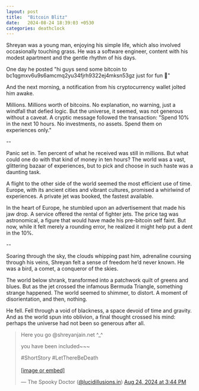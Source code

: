 ```yaml
---
layout: post
title:  "Bitcoin Blitz"
date:   2024-08-24 18:39:03 +0530
categories: deathclock
---
```


Shreyan was a young man, enjoying his simple life, which also involved occasionally touching grass. He was a software engineer, content with his modest apartment and the gentle rhythm of his days.

One day he posted
"hi guys send some bitcoin to bc1qgmxv6u9s6amcmq2yu34fjrh9322ej4mksn53gz just for fun 🤗"

And the next morning, a notification from his cryptocurrency wallet jolted him awake.

Millions. Millions worth of bitcoins.
No explanation, no warning, just a windfall that defied logic. But the universe, it seemed, was not generous without a caveat. A cryptic message followed the transaction: "Spend 10% in the next 10 hours. No investments, no assets. Spend them on experiences only."

--

Panic set in. Ten percent of what he received was still in millions. But what could one do with that kind of money in ten hours? The world was a vast, glittering bazaar of experiences, but to pick and choose in such haste was a daunting task.

A flight to the other side of the world seemed the most efficient use of time. Europe, with its ancient cities and vibrant cultures, promised a whirlwind of experiences. A private jet was booked, the fastest available.

In the heart of Europe, he stumbled upon an advertisement that made his jaw drop. A service offered the rental of fighter jets. The price tag was astronomical, a figure that would have made his pre-bitcoin self faint. But now, while it felt merely a rounding error, he realized it might help put a dent in the 10%.

--

Soaring through the sky, the clouds whipping past him, adrenaline coursing through his veins, Shreyan felt a sense of freedom he’d never known. He was a bird, a comet, a conqueror of the skies.

The world below shrank, transformed into a patchwork quilt of greens and blues. But as the jet crossed the infamous Bermuda Triangle, something strange happened. The world seemed to shimmer, to distort. A moment of disorientation, and then, nothing.

He fell. Fell through a void of blackness, a space devoid of time and gravity. And as the world spun into oblivion, a final thought crossed his mind: perhaps the universe had not been so generous after all.


<blockquote class="bluesky-embed" data-bluesky-uri="at://did:plc:36h6ttx2g23zqr4accilbvo7/app.bsky.feed.post/3l2hgoj3jf72c" data-bluesky-cid="bafyreiaht7ryiseuqyxxupfav2makoj4obofe5mkwglb5poyljz3mnusxu"><p lang="en">Here you go @shreyanjain.net ^_^ 

you have been included~~~ 

#ShortStory #LetThereBeDeath<br><br><a href="https://bsky.app/profile/did:plc:36h6ttx2g23zqr4accilbvo7/post/3l2hgoj3jf72c?ref_src=embed">[image or embed]</a></p>&mdash; The Spooky Doctor (<a href="https://bsky.app/profile/did:plc:36h6ttx2g23zqr4accilbvo7?ref_src=embed">@lucidillusions.in</a>) <a href="https://bsky.app/profile/did:plc:36h6ttx2g23zqr4accilbvo7/post/3l2hgoj3jf72c?ref_src=embed">Aug 24, 2024 at 3:44 PM</a></blockquote><script async src="https://embed.bsky.app/static/embed.js" charset="utf-8"></script>
